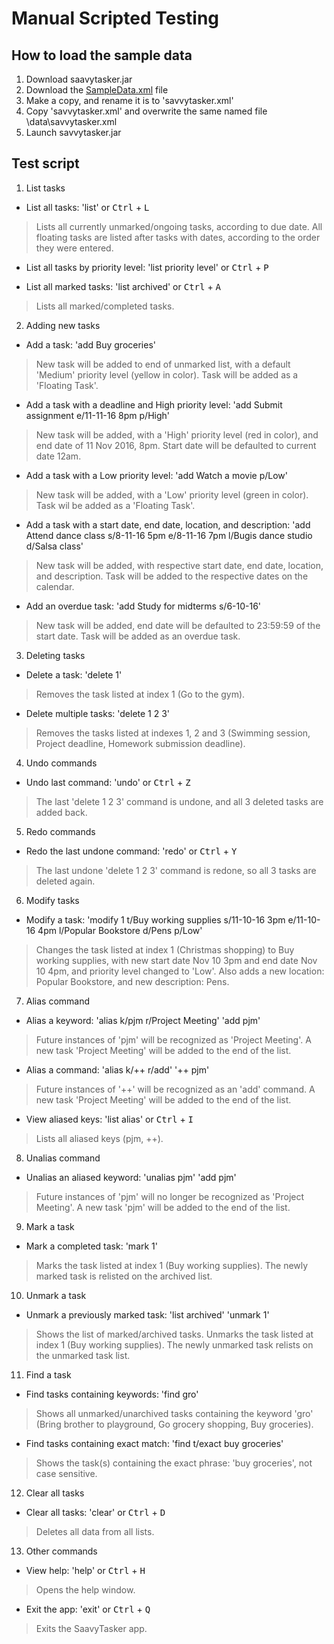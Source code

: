 # Manual Scripted Testing

## How to load the sample data

1. Download saavytasker.jar
1. Download the [SampleData.xml](/test/data/ManualTesting/SampleData.xml) file
2. Make a copy, and rename it is to 'savvytasker.xml'
3. Copy 'savvytasker.xml' and overwrite the same named file \data\savvytasker.xml
4. Launch savvytasker.jar

## Test script

1. List tasks

* List all tasks: 'list' or <kbd>Ctrl</kbd> + <kbd>L</kbd>
> Lists all currently unmarked/ongoing tasks, according to due date.
> All floating tasks are listed after tasks with dates, according to the order they were entered.

* List all tasks by priority level: 'list priority level' or <kbd>Ctrl</kbd> + <kbd>P</kbd>

* List all marked tasks: 'list archived' or <kbd>Ctrl</kbd> + <kbd>A</kbd>
> Lists all marked/completed tasks.

2. Adding new tasks

* Add a task: 'add Buy groceries'
> New task will be added to end of unmarked list, with a default 'Medium' priority level (yellow in color).
> Task will be added as a 'Floating Task'.

* Add a task with a deadline and High priority level: 'add Submit assignment e/11-11-16 8pm p/High'
> New task will be added, with a 'High' priority level (red in color), and end date of 11 Nov 2016, 8pm. 
> Start date will be defaulted to current date 12am.

* Add a task with a Low priority level: 'add Watch a movie p/Low'
> New task will be added, with a 'Low' priority level (green in color).
> Task wil be added as a 'Floating Task'.

* Add a task with a start date, end date, location, and description: 'add Attend dance class s/8-11-16 5pm e/8-11-16 7pm l/Bugis dance studio d/Salsa class'
> New task will be added, with respective start date, end date, location, and description.
> Task will be added to the respective dates on the calendar.

* Add an overdue task: 'add Study for midterms s/6-10-16'
> New task will be added, end date will be defaulted to 23:59:59 of the start date.
> Task will be added as an overdue task.

3. Deleting tasks

* Delete a task: 'delete 1'
> Removes the task listed at index 1 (Go to the gym).

* Delete multiple tasks: 'delete 1 2 3'
> Removes the tasks listed at indexes 1, 2 and 3 (Swimming session, Project deadline, Homework submission deadline).

4. Undo commands

* Undo last command: 'undo' or <kbd>Ctrl</kbd> + <kbd>Z</kbd>
> The last 'delete 1 2 3' command is undone, and all 3 deleted tasks are added back.

5. Redo commands

* Redo the last undone command: 'redo' or <kbd>Ctrl</kbd> + <kbd>Y</kbd>
> The last undone 'delete 1 2 3' command is redone, so all 3 tasks are deleted again.

6. Modify tasks

* Modify a task: 'modify 1 t/Buy working supplies s/11-10-16 3pm e/11-10-16 4pm l/Popular Bookstore d/Pens p/Low'
> Changes the task listed at index 1 (Christmas shopping) to Buy working supplies, with new start date Nov 10 3pm and end date Nov 10 4pm, and priority level changed to 'Low'.
> Also adds a new location: Popular Bookstore, and new description: Pens.

7. Alias command

* Alias a keyword: 'alias k/pjm r/Project Meeting' 'add pjm'
> Future instances of 'pjm' will be recognized as 'Project Meeting'.
> A new task 'Project Meeting' will be added to the end of the list.

* Alias a command: 'alias k/++ r/add' '++ pjm'
> Future instances of '++' will be recognized as an 'add' command.
> A new task 'Project Meeting' will be added to the end of the list.

* View aliased keys: 'list alias' or <kbd>Ctrl</kbd> + <kbd>I</kbd>
> Lists all aliased keys (pjm, ++).

8. Unalias command

* Unalias an aliased keyword: 'unalias pjm' 'add pjm'
> Future instances of 'pjm' will no longer be recognized as 'Project Meeting'.
> A new task 'pjm' will be added to the end of the list.

9. Mark a task

* Mark a completed task: 'mark 1'
> Marks the task listed at index 1 (Buy working supplies).
> The newly marked task is relisted on the archived list.

10. Unmark a task

* Unmark a previously marked task: 'list archived' 'unmark 1'
> Shows the list of marked/archived tasks.
> Unmarks the task listed at index 1 (Buy working supplies).
> The newly unmarked task relists on the unmarked task list.

11. Find a task

* Find tasks containing keywords: 'find gro'
> Shows all unmarked/unarchived tasks containing the keyword 'gro' (Bring brother to playground, Go grocery shopping, Buy groceries).

* Find tasks containing exact match: 'find t/exact buy groceries'
> Shows the task(s) containing the exact phrase: 'buy groceries', not case sensitive.

12. Clear all tasks

* Clear all tasks: 'clear' or <kbd>Ctrl</kbd> + <kbd>D</kbd>
> Deletes all data from all lists.

13. Other commands

* View help: 'help' or <kbd>Ctrl</kbd> + <kbd>H</kbd>
> Opens the help window.

* Exit the app: 'exit' or <kbd>Ctrl</kbd> + <kbd>Q</kbd>
> Exits the SaavyTasker app.
